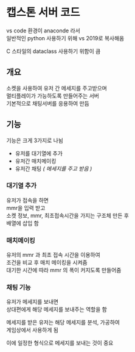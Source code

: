 # 캡스톤 서버 코드
vs code 환경이 anaconde 라서  
일반적인 python 사용하기 위해 vs 2019로 복사해옴  

C 스타일의 dataclass 사용하기 위함이 큼  

## 개요
소켓을 사용하여 유저 간 메세지를 주고받으며  
멀티플레이가 가능하도록 만들어주는 서버  
기본적으로 채팅서버를 응용하여 만듬  

## 기능  
기능은 크게 3가지로 나뉨  

* 유저를 대기열에 추가  
* 유저간 매치메이킹  
* 유저간 채팅 <I>( 메세지를 주고 받음 )</I>    

### 대기열 추가  
유저가 접속을 하면  
mmr을 입력 받고  
소켓 정보, mmr, 최초접속시간을 가지는 구조체 만든 후  
배열에 삽입 함  

### 매치메이킹  
유저의 mmr 과 최초 접속 시간을 이용하여  
조건을 비교 후 매치 메이킹을 시켜줌  
대기한 시간에 따라 mmr 의 폭이 커지도록 만들어줌  

### 채팅 기능  
유저가 메세지를 보내면  
상대편에게 해당 메세지를 보내주는 역할을 함  
  
메세지를 받은 유저는 해당 메세지를 분석, 가공하여  
게임상에서 사용하게 됨  

이에 일정한 형식으로 메세지를 보내는 것이 중요  
